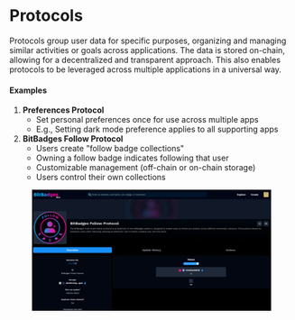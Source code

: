 # Protocols

Protocols group user data for specific purposes, organizing and managing similar activities or goals across applications. The data is stored on-chain, allowing for a decentralized and transparent approach. This also enables protocols to be leveraged across multiple applications in a universal way.

#### Examples

1. **Preferences Protocol**
   * Set personal preferences once for use across multiple apps
   * E.g., Setting dark mode preference applies to all supporting apps
2. **BitBadges Follow Protocol**
   * Users create "follow badge collections"
   * Owning a follow badge indicates following that user
   * Customizable management (off-chain or on-chain storage)
   * Users control their own collections

<figure><img src="../../.gitbook/assets/image (1) (1) (1) (1) (1).png" alt=""><figcaption></figcaption></figure>
